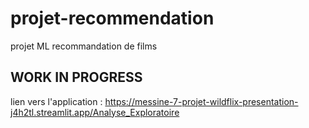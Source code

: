 # projet-recommendation

projet ML recommandation de films


## WORK IN PROGRESS

lien vers l'application : https://messine-7-projet-wildflix-presentation-j4h2tl.streamlit.app/Analyse_Exploratoire
